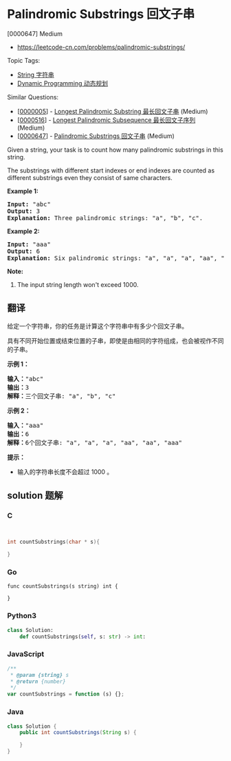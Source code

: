 # Palindromic Substrings 回文子串

[0000647] Medium

- https://leetcode-cn.com/problems/palindromic-substrings/

Topic Tags:

- [String 字符串](https://leetcode-cn.com/tag/string/)
- [Dynamic Programming 动态规划](https://leetcode-cn.com/tag/dynamic-programming/)

Similar Questions:

- [[0000005](https://leetcode-cn.com/problems/longest-palindromic-substring/)] - [Longest Palindromic Substring 最长回文子串](./0000005.longest-palindromic-substring.md) (Medium)
- [[0000516](https://leetcode-cn.com/problems/longest-palindromic-subsequence/)] - [Longest Palindromic Subsequence 最长回文子序列](./0000516.longest-palindromic-subsequence.md) (Medium)
- [[0000647](https://leetcode-cn.com/problems/palindromic-substrings/)] - [Palindromic Substrings 回文子串](./0000647.palindromic-substrings.md) (Medium)

Given a string, your task is to count how many palindromic substrings in this string.

The substrings with different start indexes or end indexes are counted as different substrings even they consist of same characters.

**Example 1:**

<pre><b>Input:</b> "abc"
<b>Output:</b> 3
<b>Explanation:</b> Three palindromic strings: "a", "b", "c".
</pre>

**Example 2:**

<pre><b>Input:</b> "aaa"
<b>Output:</b> 6
<b>Explanation:</b> Six palindromic strings: "a", "a", "a", "aa", "aa", "aaa".
</pre>

**Note:**

1.  The input string length won't exceed 1000.

## 翻译

给定一个字符串，你的任务是计算这个字符串中有多少个回文子串。

具有不同开始位置或结束位置的子串，即使是由相同的字符组成，也会被视作不同的子串。

**示例 1：**

<pre><strong>输入：</strong>"abc"
<strong>输出：</strong>3
<strong>解释：</strong>三个回文子串: "a", "b", "c"
</pre>

**示例 2：**

<pre><strong>输入：</strong>"aaa"
<strong>输出：</strong>6
<strong>解释：</strong>6个回文子串: "a", "a", "a", "aa", "aa", "aaa"</pre>

**提示：**

- 输入的字符串长度不会超过 1000 。

## solution 题解

### C

```c


int countSubstrings(char * s){

}


```

### Go

```golang
func countSubstrings(s string) int {

}
```

### Python3

```python
class Solution:
    def countSubstrings(self, s: str) -> int:

```

### JavaScript

```javascript
/**
 * @param {string} s
 * @return {number}
 */
var countSubstrings = function (s) {};
```

### Java

```java
class Solution {
    public int countSubstrings(String s) {

    }
}
```
